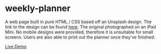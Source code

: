 # weekly-planner
A web page built in pure HTML / CSS based off an Unsplash design. The link to the design can be found [here](https://unsplash.com/photos/94Ld_MtIUf0). The original photographed on an iPad Mini. No mobile designs were provided, therefore it is unsuitable for small screens. Users are also able to print out the planner once they've finished.

[Live Demo](https://sowatee.github.io/weekly-planner/)
